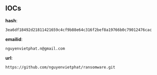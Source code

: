 
## IOCs

__hash__:

```text
3ea6df18492d21811421659c4cf9b88e64c316f2bef8a19766b0c79012476cac
```
__emailid__:

```text
nguyenvietphat.n@gmail.com
```
__url__:

```text
https://github.com/nguyenvietphat/ransomware.git
```